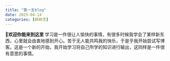 ```yaml
---
title: "第一支blog"
date: 2025-04-14
categories: [碎碎念]
---
```


**👋欢迎你能来到这里**
学习是一件很让人愉快的事情，有很多时候我学会了某样新东西，心里就会由衷地感到开心。苦于无人能共鸣我的快乐，于是乎我开始尝试写博客。这是一个新的开始，我开始学习将自己所学的知识进行输出，这同样是一件很有意思的事情。

